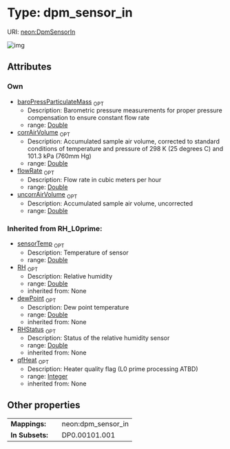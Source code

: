 
# Type: dpm_sensor_in




URI: [neon:DpmSensorIn](https://data.neonscience.org/DpmSensorIn)


![img](http://yuml.me/diagram/nofunky;dir:TB/class/)

## Attributes


### Own

 * [baroPressParticulateMass](baroPressParticulateMass.md)  <sub>OPT</sub>
    * Description: Barometric pressure measurements for proper pressure compensation to ensure constant flow rate	
    * range: [Double](types/Double.md)
 * [corrAirVolume](corrAirVolume.md)  <sub>OPT</sub>
    * Description: Accumulated sample air volume, corrected to standard conditions of temperature and pressure of 298 K (25 degrees C) and 101.3 kPa (760mm Hg)
    * range: [Double](types/Double.md)
 * [flowRate](flowRate.md)  <sub>OPT</sub>
    * Description: Flow rate in cubic meters per hour
    * range: [Double](types/Double.md)
 * [uncorrAirVolume](uncorrAirVolume.md)  <sub>OPT</sub>
    * Description: Accumulated sample air volume, uncorrected 
    * range: [Double](types/Double.md)

### Inherited from RH_L0prime:

 * [sensorTemp](sensorTemp.md)  <sub>OPT</sub>
    * Description: Temperature of sensor
    * range: [Double](types/Double.md)
 * [RH](RH.md)  <sub>OPT</sub>
    * Description: Relative humidity
    * range: [Double](types/Double.md)
    * inherited from: None
 * [dewPoint](dewPoint.md)  <sub>OPT</sub>
    * Description: Dew point temperature
    * range: [Double](types/Double.md)
    * inherited from: None
 * [RHStatus](RHStatus.md)  <sub>OPT</sub>
    * Description: Status of the relative humidity sensor
    * range: [Double](types/Double.md)
    * inherited from: None
 * [qfHeat](qfHeat.md)  <sub>OPT</sub>
    * Description: Heater quality flag (L0 prime processing ATBD)
    * range: [Integer](types/Integer.md)
    * inherited from: None

## Other properties

|  |  |  |
| --- | --- | --- |
| **Mappings:** | | neon:dpm_sensor_in |
| **In Subsets:** | | DP0.00101.001 |

